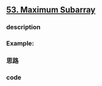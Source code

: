 ## [53. Maximum Subarray  ](https://leetcode.com/problems/maximum-subarray/description/)


### description



### Example:





### 思路






### code

```java

```
